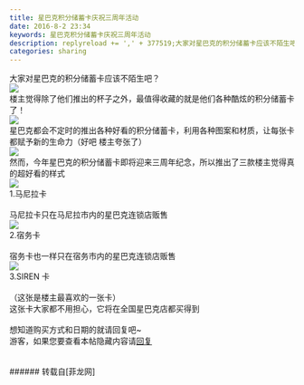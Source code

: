 ```yaml
---
title: 星巴克积分储蓄卡庆祝三周年活动
date: 2016-8-2 23:34
keywords: 星巴克积分储蓄卡庆祝三周年活动
description: replyreload += ',' + 377519;大家对星巴克的积分储蓄卡应该不陌生吧？楼主觉得除了他们推出的杯子之外，最值得收藏的就是他们各种酷炫的积分储蓄卡了！星巴克都会不定时的推出各种好看的积分储蓄卡，利用各种图案和材质，让每张卡都赋予新的生命力（好吧 楼主夸张了）然而，今年星巴克的积分储蓄卡即将迎来三周年纪念，所以推出了三款楼主觉得真的超好看的样式1.马尼拉卡马尼拉卡只在马尼拉市内的星巴克连锁店贩售2.宿务卡宿务卡也一样只在宿务市内的星巴克连锁店贩售3.SIREN 卡（这张是楼主最喜欢的一张卡）这张卡大家都不用担心，它将在全国星巴克店都买得到想知道购买方式和日期的就请回复吧~游客，如果您要查看本帖隐藏内容请回复
categories: sharing
---
```

<td class="t_f" id="postmessage_377519">

<script type="ba142ea178d4cba7f42bbab4-text/javascript">replyreload += ',' + 377519;</script>大家对星巴克的积分储蓄卡应该不陌生吧？<br/>

<img aid="412422" data-cf-modified-ba142ea178d4cba7f42bbab4-="" file="data/attachment/forum/201608/02/233314t986uy8f868pu8yz.png.thumb.jpg" id="aimg_412422" inpost="1" onclick="" onmouseover="" src="http://www.flw.ph/data/attachment/forum/201608/02/233314t986uy8f868pu8yz.png" style="cursor:pointer" zoomfile="data/attachment/forum/201608/02/233314t986uy8f868pu8yz.png"/>


<br/>
楼主觉得除了他们推出的杯子之外，最值得收藏的就是他们各种酷炫的积分储蓄卡了！<br/>

<img aid="412425" data-cf-modified-ba142ea178d4cba7f42bbab4-="" file="data/attachment/forum/201608/02/233326fjvq2xp8a0j37344.jpg.thumb.jpg" id="aimg_412425" inpost="1" onclick="" onmouseover="" src="http://www.flw.ph/data/attachment/forum/201608/02/233326fjvq2xp8a0j37344.jpg" style="cursor:pointer" zoomfile="data/attachment/forum/201608/02/233326fjvq2xp8a0j37344.jpg"/>


<br/>
星巴克都会不定时的推出各种好看的积分储蓄卡，利用各种图案和材质，让每张卡都赋予新的生命力（好吧 楼主夸张了）<br/>

<img aid="412423" data-cf-modified-ba142ea178d4cba7f42bbab4-="" file="data/attachment/forum/201608/02/233323pokjp61epuk6w5pj.jpg.thumb.jpg" id="aimg_412423" inpost="1" onclick="" onmouseover="" src="http://www.flw.ph/data/attachment/forum/201608/02/233323pokjp61epuk6w5pj.jpg" style="cursor:pointer" zoomfile="data/attachment/forum/201608/02/233323pokjp61epuk6w5pj.jpg"/>


<br/>
然而，今年星巴克的积分储蓄卡即将迎来三周年纪念，所以推出了三款楼主觉得真的超好看的样式<br/>

<img aid="412428" data-cf-modified-ba142ea178d4cba7f42bbab4-="" file="data/attachment/forum/201608/02/233333pninhaie1hy0nazh.jpg.thumb.jpg" id="aimg_412428" inpost="1" onclick="" onmouseover="" src="http://www.flw.ph/data/attachment/forum/201608/02/233333pninhaie1hy0nazh.jpg" style="cursor:pointer" zoomfile="data/attachment/forum/201608/02/233333pninhaie1hy0nazh.jpg"/>


<br/>
1.马尼拉卡<br/>
<br/>
马尼拉卡只在马尼拉市内的星巴克连锁店贩售<br/>

<img aid="412429" data-cf-modified-ba142ea178d4cba7f42bbab4-="" file="data/attachment/forum/201608/02/233334wrpkf7r9w8wzs8rl.jpg.thumb.jpg" id="aimg_412429" inpost="1" onclick="" onmouseover="" src="http://www.flw.ph/data/attachment/forum/201608/02/233334wrpkf7r9w8wzs8rl.jpg" style="cursor:pointer" zoomfile="data/attachment/forum/201608/02/233334wrpkf7r9w8wzs8rl.jpg"/>


<br/>
2.宿务卡<br/>
<br/>
宿务卡也一样只在宿务市内的星巴克连锁店贩售<br/>

<img aid="412427" data-cf-modified-ba142ea178d4cba7f42bbab4-="" file="data/attachment/forum/201608/02/233331x666xrof63gmsjfz.jpg.thumb.jpg" id="aimg_412427" inpost="1" onclick="" onmouseover="" src="http://www.flw.ph/data/attachment/forum/201608/02/233331x666xrof63gmsjfz.jpg" style="cursor:pointer" zoomfile="data/attachment/forum/201608/02/233331x666xrof63gmsjfz.jpg"/>


<br/>
3.SIREN 卡<br/>
<br/>
（这张是楼主最喜欢的一张卡）<br/>
这张卡大家都不用担心，它将在全国星巴克店都买得到<br/>
<br/>
想知道购买方式和日期的就请回复吧~<br/>
<div class="locked">游客，如果您要查看本帖隐藏内容请<a data-cf-modified-ba142ea178d4cba7f42bbab4-="" href="forum.php?mod=post&amp;action=reply&amp;fid=47&amp;tid=139104" onclick="if (!window.__cfRLUnblockHandlers) return false; showWindow('reply', this.href)">回复</a></div><br/>
<br/>
</td>
###### 转载自[菲龙网]